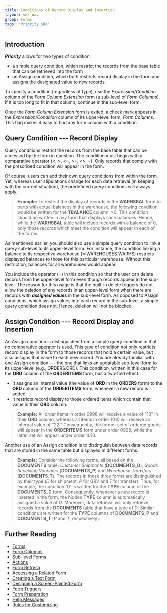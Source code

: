 ```yaml
---
title: Conditions of Record Display and Insertion
layout: sdk_nav
group: Forms
tags: 'Priority_SDK'
---
```


## Introduction

***Priority*** allows for two types of condition:

-   a simple query condition, which restrict the records from the base
    table that can be retrieved into the form
-   an Assign condition, which both restricts record display in the form
    and assigns the designated value to new records.

To specify a condition (regardless of type), use the
*Expression/Condition* column of the *Form Column Extension* form (a
sub-level of *Form Columns*). If it is too long to fit in that column,
continue in the sub-level form.

Once the *Form Column Extension* form is exited, a check mark appears in
the *Expression/Condition* column of its upper-level form, *Form
Columns*. This flag makes it easy to find any form column with a
condition.

## Query Condition --- Record Display 

Query conditions restrict the records from the base table that can be
accessed by the form in question. The condition must begin with a
comparative operator (\<, \>, \<=, \>=, \<\>, =). Only records that
comply with the prescribed condition will appear in the form.

Of course, users can add their own query conditions from within the
form. Yet, whereas user stipulations change for each data retrieval (in
keeping with the current situation), the predefined query conditions
will always apply.

> **Example:** To restrict the display of records in the **WARHSBAL**
> form to parts with actual balances in the warehouse, the following
> condition would be written for the **TBALANCE** column: >0. This
> condition should be written in any form that displays such balances.
> Hence, while the **WARHSBAL** table will include records with a
> balance of 0, only those records which meet the condition will appear
> in each of the forms.

As mentioned earlier, you should also use a simple query condition to
link a query sub-level to its upper-level form. For instance, the
condition linking a balance to its respective warehouse
(=:WAREHOUSES.WARHS) restricts displayed balances to those for this
particular warehouse. Without this restriction, balances for all
warehouses would appear.

You include the operator (=) in this condition so that the user can
delete records from the upper-level form even though records appear in
the sub-level. The reason for this usage is that the built-in delete
triggers do not allow the deletion of any records in an upper-level form
when there are records with ***assigned values*** in the sub-level form.
As opposed to Assign conditions, which assign values into each record in
the sub-level, a simple query condition does not. Hence, deletion will
not be blocked.

## Assign Condition --- Record Display and Insertion 

An Assign condition is distinguished from a simple query condition in
that no comparative operator is used. This type of condition not only
restricts record display in the form to those records that hold a
certain value, but also assigns that value to each new record. You are
already familiar with one Assign condition --- the one that links an
updatable sub-level form to its upper-level (e.g., ORDERS.ORD). This
condition, written in this case for the **ORD** column of the
**ORDERITEMS** form, has a two-fold effect:

-   It assigns an internal value (the value of **ORD** in the **ORDERS**
    form) to the **ORD** column of the **ORDERITEMS** form, whenever a
    new record is added.
-   It restricts record display to those ordered items which contain
    that value in their **ORD** column.

> **Example:** All order items in order 0998 will receive a value of
> "13" in their **ORD** column, whereas all items in order 1010 will
> receive an internal value of "22." Consequently, the former set of
> ordered goods will appear in the **ORDERITEMS** form under order 0998,
> while the latter set will appear under order 1010.

Another use of an Assign condition is to distinguish between data
records that are stored in the same table but displayed in different
forms.

> **Example:** Consider the following forms, all based on the
> **DOCUMENTS** table: *Customer Shipments* (**DOCUMENTS_D**), *Goods
> Receiving Vouchers* (**DOCUMENTS_P**) and *Warehouse Transfers*
> (**DOCUMENTS_T**). The records in these three forms are distinguished
> by their type (*D* for shipment, *P* for GRV and *T* for transfer).
> Thus, for example, the condition 'D' is written for the **TYPE**
> column of the **DOCUMENTS_D** form. Consequently, whenever a new
> record is inserted in the form, the hidden **TYPE** column is
> automatically assigned a value of *D*. Moreover, data retrieval will
> only retrieve records from the **DOCUMENTS** table that have a type of
> *D*. Similar conditions are written for the **TYPE** columns of
> **DOCUMENTS_P** and **DOCUMENTS_T** (*P* and *T*, respectively).

## Further Reading 

-   [Forms](Forms )
-   [Form Columns](Form-Columns )
-   [Sub-level Forms](Sub-level-Forms )
-   [Actions](Actions)
-   [Form Refresh](Form-Refresh )
-   [Accessing a Related Form](Accessing-a-Related-Form )
-   [Creating a Text Form](Creating-a-Text-Form )
-   [Designing a Screen-Painted
    Form](Designing-a-Screen-Painted-Form )
-   [Form Triggers](Form-Triggers )
-   [Form Preparation](Form-Preparation )
-   [Help Messages](Help-Messages )
-   [Rules for Customizing](Rules-for-Customizing )
